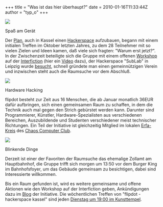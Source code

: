 +++
title = "Was ist das hier überhaupt?"
date = 2010-01-16T11:33:44Z
author = "typ_o"
+++
<div class="serendipity_imageComment_right">

<div class="serendipity_imageComment_img">

[![](https://flipdot.org/blog/uploads/vlcsnap-2010-01-16-08h44m06s122.serendipityThumb.jpg)](https://flipdot.org/blog/uploads/vlcsnap-2010-01-16-08h44m06s122.jpg)

</div>

<div class="serendipity_imageComment_txt">

Spaß am Gerät

</div>

</div>

  
Der
[Plan](http://flipdot.org/blog/index.php?/archives/5-Einladung-zum-Starttreffen-am-6.10.09.html),
auch in Kassel einen
[Hackerspace](http://de.wikipedia.org/wiki/Hackerspace) aufzubauen,
begann mit einem initialen Treffen im Oktober letzten Jahres, zu dem 28
Teilnehmer mit so vielen Zielen und Ideen kamen, daß viele sich fragten:
"Warum erst jetzt?".  
In der Zwischenzeit beteiligte sich die Gruppe mit einem offenen
[Workshop](http://www.interfiction.org/abstracts-cv/helmut-fligge/) auf
der [Interfiction](http://www.interfiction.org/) (hier ein
[Video](http://flipdot.org/blog/index.php?/archives/53-flipdot-trifft-Medientheoretiker-und-macht-Praxis.html)
dazu), der Hackerspace "SubLab" in Leipzig wurde
[besucht](http://flipdot.org/blog/index.php?/archives/45-Besuch-im-SubLab-in-Leipzig.html),
schnell gründete man einen gemeinnützigen Verein und inzwischen steht
auch die Raumsuche vor dem Abschluß.  
  

<div class="serendipity_imageComment_left">

<div class="serendipity_imageComment_img">

[![](https://flipdot.org/blog/uploads/vlcsnap-2010-01-16-08h45m28s160.serendipityThumb.jpg)](https://flipdot.org/blog/uploads/vlcsnap-2010-01-16-08h45m28s160.jpg)

</div>

<div class="serendipity_imageComment_txt">

Hardware Hacking

</div>

</div>

  
flipdot besteht zur Zeit aus 16 Menschen, die ab Januar monatlich 36EUR
dafür aufbringen, sich einen gemeinsamen Raum zu schaffen, in dem die
Technik auch mal gegen den Strich gebürstet werden kann. Darunter sind
Programmierer, Künstler, Hardware-Spezialisten aus verschiedenen
Bereichen, Auszubildende und Studenten verschiedener meist technischer
Richtungen. Ein Teil der Initiative ist gleichzeitig Mitglied im lokalen
[Erfa-Kreis](http://www.ccc.de/de/club/erfas) des [Chaos Computer
Club](http://ccc.de/).  
  

<div class="serendipity_imageComment_right">

<div class="serendipity_imageComment_img">

[![](https://flipdot.org/blog/uploads/vlcsnap-2010-01-16-08h44m55s115.serendipityThumb.jpg)](https://flipdot.org/blog/uploads/vlcsnap-2010-01-16-08h44m55s115.jpg)

</div>

<div class="serendipity_imageComment_txt">

Blinkende Dinge

</div>

</div>

  
Derzeit ist einer der Favoriten der Raumsuche das ehemalige Zollamt am
Hauptbahnhof, die Gruppe trifft sich morgen um 13:50 vor dem Burger King
im Bahnhofsfoyer, um das Gebäude gemeinsam zu besichtigen, dabei sind
Interessierte willkommen.  
  
Bis ein Raum gefunden ist, wird es weitere gemeinsame und offene
Aktionen wie den Workshop auf der Interfiction geben, Ankündigungen dazu
im [Blog](http://flipdot.org/blog/) der Initiative. Die wöchentlichen
Treffen von "flipdot - hackerspace kassel" sind jeden [Dienstag um 19:00
im
Kunsttempel](http://flipdot.org/blog/index.php?/archives/47-Ab-jetzt-immer-Dienstags.html).
